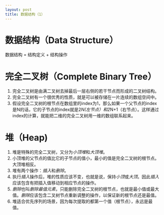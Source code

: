 ```yaml
---
layout: post
title: 数据结构（1）
---
```

# 数据结构（Data Structure）

数据结构 = 结构定义 + 结构操作

# 完全二叉树（Complete Binary Tree）
1. 完全二叉树是由满二叉树去掉最后一层右侧的若干节点而形成的二叉树结构。
2. 完全二叉树有一个很优秀的性质，就是可以被存储在一片连续的数组空间中。
3. 假设完全二叉树的根节点在数组里的index为1，那么如果一个父节点的index是N的话，它的子节点的index就是2*N(左节点）和2*N+1（右节点）。这样通过index的计算，就能把二维的完全二叉树用一维的数组联系起来。

# 堆（Heap)
1. 堆是特殊的完全二叉树，又分为*小顶堆*和*大顶堆*。
2. 小顶堆的父节点的值比它的子节点的值小，最小的值是完全二叉树的根节点。大顶堆相反。
3. 堆有两个操作：*插入*和*删除*。
4. 执行*插入*操作后，堆的性质应该不变，也就是说，保持*小顶*或*大顶*。因此*插入*应该包含有把插入值移动到相应节点的操作。
5. *删除*也叫*删除最值元素*，只能删除完全二叉树的根节点，也就是最小值或最大值。*删除*应该包含二叉树节点重新调整的操作，以保证新的根节点还是最值。
6. 堆适合优先序列的场景，因为每次提取的都第一个值（根节点），永远是最值。

